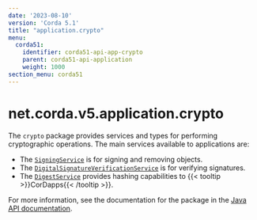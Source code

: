 ```yaml
---
date: '2023-08-10'
version: 'Corda 5.1'
title: "application.crypto"
menu:
  corda51:
    identifier: corda51-api-app-crypto
    parent: corda51-api-application
    weight: 1000
section_menu: corda51
---
```

# net.corda.v5.application.crypto
The `crypto` package provides services and types for performing cryptographic operations. The main services available to applications are:

* The <a href="../../../../../../api-ref/corda/{{<version-num>}}/net/corda/v5/application/crypto/SigningService.html" target="_blank">`SigningService`</a> is for signing and removing objects.
* The <a href="../../../../../../api-ref/corda/{{<version-num>}}/net/corda/v5/application/crypto/DigitalSignatureVerificationService.html" target="_blank">`DigitalSignatureVerificationService`</a> is for verifying signatures.
* The <a href="../../../../../../api-ref/corda/{{<version-num>}}/net/corda/v5/application/crypto/DigestService.html" target=" blank">`DigestService`</a> provides hashing capabilities to {{< tooltip >}}CorDapps{{< /tooltip >}}.

For more information, see the documentation for the package in the <a href="../../../../../../api-ref/corda/{{<version-num>}}/net/corda/v5/application/crypto/package-summary.html" target=" blank">Java API documentation</a>.
